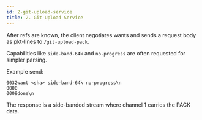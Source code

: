 ```yaml
---
id: 2-git-upload-service
title: 2. Git-Upload Service
---
```


After refs are known, the client negotiates wants and sends a request body as pkt-lines to `/git-upload-pack`.

Capabilities like `side-band-64k` and `no-progress` are often requested for simpler parsing.

Example send:

```text
0032want <sha> side-band-64k no-progress\n
0000
0009done\n
```

The response is a side-banded stream where channel 1 carries the PACK data.



